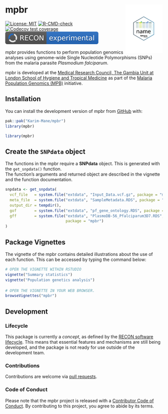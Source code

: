 
<!-- README.md is generated from README.Rmd. Please edit that file. -->
<!-- The code to render this README is stored in .github/workflows/render-readme.yaml -->
<!-- Variables marked with double curly braces will be transformed beforehand: -->
<!-- `packagename` is extracted from the DESCRIPTION file -->
<!-- `gh_repo` is extracted via a special environment variable in GitHub Actions -->

# mpbr <img src="man/figures/logo.svg" align="right" width="120" />

<!-- badges: start -->

[![License:
MIT](https://img.shields.io/badge/License-MIT-yellow.svg)](https://opensource.org/license/mit/)
[![R-CMD-check](https://github.com/Karim-Mane/mpbr/actions/workflows/R-CMD-check.yaml/badge.svg)](https://github.com/Karim-Mane/mpbr/actions/workflows/R-CMD-check.yaml)
[![Codecov test
coverage](https://codecov.io/gh/Karim-Mane/mpbr/branch/main/graph/badge.svg)](https://app.codecov.io/gh/Karim-Mane/mpbr?branch=main)
[![lifecycle-concept](https://raw.githubusercontent.com/reconverse/reconverse.github.io/master/images/badge-experimental.svg)](https://www.reconverse.org/lifecycle.html#concept)
<!-- badges: end -->

mpbr provides functions to perform population genomics analyses using
genome-wide Single Nucleotide Polymorphisms (SNPs) from the malaria
parasite *Plasmodium falciparum*.

<!-- This sentence is optional and can be removed -->

mpbr is developed at the [Medical Research Council, The Gambia Unit at
London School of Hygiene and Tropical
Medicine](https://www.lshtm.ac.uk/research/units/mrc-gambia) as part of
the [Malaria Population Genomics
(MPB)](https://data.org/initiatives/epiverse/) initiative.

## Installation

You can install the development version of mpbr from
[GitHub](https://github.com/) with:

``` r
pak::pak("Karim-Mane/mpbr")
library(mpbr)
```

``` r
library(mpbr)
```

## Create the `SNPdata` object

The functions in the mpbr require a **SNPdata** object. This is
generated with the `get_snpdata()` function.  
The function’s arguments and returned object are described in the
vignette and the function documentation.

``` r
snpdata <- get_snpdata(
  vcf_file   = system.file("extdata", "Input_Data.vcf.gz", package = "mpbr"), 
  meta_file  = system.file("extdata", "SampleMetadata.RDS", package = "mpbr"), 
  output_dir = tempdir(), 
  gof        = system.file("extdata", "pf_gene_ontology.RDS", package = "mpbr"), 
  gff        = system.file("extdata", "PlasmoDB-56_Pfalciparum3D7.RDS",
                           package = "mpbr")
)
```

## Package Vignettes

The vignette of the mpbr contains detailed illustrations about the use
of each function. This can be accessed by typing the command below:

``` r
# OPEN THE VIGNETTE WITHIN RSTUDIO
vignette("Summary statistics")
vignette("Population genetics analysis")

# OPEN THE VIGNETTE IN YOUR WEB BROWSER.
browseVignettes("mpbr")
```

## Development

### Lifecycle

This package is currently a *concept*, as defined by the [RECON software
lifecycle](https://www.reconverse.org/lifecycle.html). This means that
essential features and mechanisms are still being developed, and the
package is not ready for use outside of the development team.

### Contributions

Contributions are welcome via [pull
requests](https://github.com/Karim-Mane/mpbr/pulls).

### Code of Conduct

Please note that the mpbr project is released with a [Contributor Code
of
Conduct](https://github.com/epiverse-trace/.github/blob/main/CODE_OF_CONDUCT.md).
By contributing to this project, you agree to abide by its terms.
